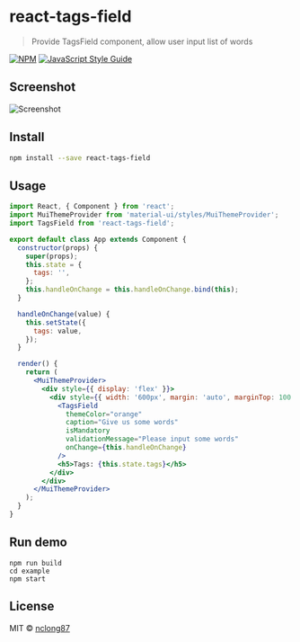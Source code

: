 # react-tags-field

> Provide TagsField component, allow user input list of words

[![NPM](https://img.shields.io/npm/v/react-tags-field.svg)](https://www.npmjs.com/package/react-tags-field) [![JavaScript Style Guide](https://img.shields.io/badge/code_style-standard-brightgreen.svg)](https://standardjs.com)

## Screenshot
![Screenshot](https://i.imgur.com/0dcF5Sa.png)

## Install

```bash
npm install --save react-tags-field
```

## Usage

```jsx
import React, { Component } from 'react';
import MuiThemeProvider from 'material-ui/styles/MuiThemeProvider';
import TagsField from 'react-tags-field';

export default class App extends Component {
  constructor(props) {
    super(props);
    this.state = {
      tags: '',
    };
    this.handleOnChange = this.handleOnChange.bind(this);
  }

  handleOnChange(value) {
    this.setState({
      tags: value,
    });
  }

  render() {
    return (
      <MuiThemeProvider>
        <div style={{ display: 'flex' }}>
          <div style={{ width: '600px', margin: 'auto', marginTop: 100 }}>
            <TagsField
              themeColor="orange"
              caption="Give us some words"
              isMandatory
              validationMessage="Please input some words"
              onChange={this.handleOnChange}
            />
            <h5>Tags: {this.state.tags}</h5>
          </div>
        </div>
      </MuiThemeProvider>
    );
  }
}


```

## Run demo

```
npm run build
cd example
npm start
```

## License

MIT © [nclong87](https://github.com/nclong87)
